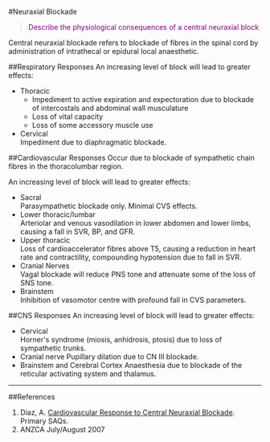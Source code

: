 #Neuraxial Blockade
> <p style="color:purple";>Describe the physiological consequences of a central neuraxial block</p>

Central neuraxial blockade refers to blockade of fibres in the spinal cord by administration of intrathecal or epidural local anaesthetic.

##Respiratory Responses
An increasing level of block will lead to greater effects:
* Thoracic  
    * Impediment to active expiration and expectoration due to blockade of intercostals and abdominal wall musculature
    * Loss of vital capacity
    * Loss of some accessory muscle use
* Cervical  
Impediment due to diaphragmatic blockade.

##Cardiovascular Responses
Occur due to blockade of sympathetic chain fibres in the thoracolumbar region.

An increasing level of block will lead to greater effects:
* Sacral  
Parasympathetic blockade only. Minimal CVS effects.
* Lower thoracic/lumbar  
Arteriolar and venous vasodilation in lower abdomen and lower limbs, causing a fall in SVR, BP, and GFR.
* Upper thoracic  
Loss of cardioaccelerator fibres above T5, causing a reduction in heart rate and contractility, compounding hypotension due to fall in SVR.
* Cranial Nerves  
Vagal blockade will reduce PNS tone and attenuate some of the loss of SNS tone.
* Brainstem  
Inhibition of vasomotor centre with profound fall in CVS parameters.

##CNS Responses
An increasing level of block will lead to greater effects:
* Cervical  
Horner's syndrome (miosis, anhidrosis, ptosis) due to loss of sympathetic trunks.
* Cranial nerve
Pupillary dilation due to CN III blockade.
* Brainstem and Cerebral Cortex 
Anaesthesia due to blockade of the reticular activating system and thalamus. 

---

##References
1. Diaz, A. [Cardiovascular Response to Central Neuraxial Blockade](https://primarysaqs.files.wordpress.com/2009/12/2007b9briefly-explain-the-cvs-responses-to-central-neural-blockade.pdf). Primary SAQs.
2. ANZCA July/August 2007